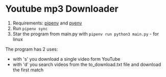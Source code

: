 # Youtube mp3 Downloader
1. Requirements: [pipenv](https://pipenv.pypa.io/en/latest/) and [pyenv](https://pypi.org/project/pyenv/)
2. Run `pipenv sync`
3. Star the program from main.py with `pipenv run python3 main.py` - for linux

The program has 2 uses:
- with 's' you download a single video form YouTube
- with 'd' you search videos from the to_download.txt file and download the first match 
